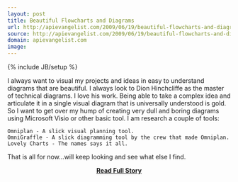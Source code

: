 ```yaml
---
layout: post
title: Beautiful Flowcharts and Diagrams
url: http://apievangelist.com/2009/06/19/beautiful-flowcharts-and-diagrams/
source: http://apievangelist.com/2009/06/19/beautiful-flowcharts-and-diagrams/
domain: apievangelist.com
image: 
---
```

{% include JB/setup %}<p>I always want to visual my projects and ideas in easy to understand diagrams that are beautiful. I always look to Dion Hinchcliffe as the master of technical diagrams. I love his work.
Being able to take a complex idea and articulate it in a single visual diagram that is universally understood is gold.
So I want to get over my hump of creating very dull and boring diagrams using Microsoft Visio or other basic tool.
I am research a couple of tools:

	Omniplan - A slick visual planning tool.
	OmniGraffle - A slick diagramming tool by the crew that made Omniplan.
	Lovely Charts - The names says it all.

That is all for now...will keep looking and see what else I find.
</p>
<center><p><a href="http://apievangelist.com/2009/06/19/beautiful-flowcharts-and-diagrams/" style='padding:25px; font-sze:18px; font-weight: bold;'>Read Full Story</a></p></center>
